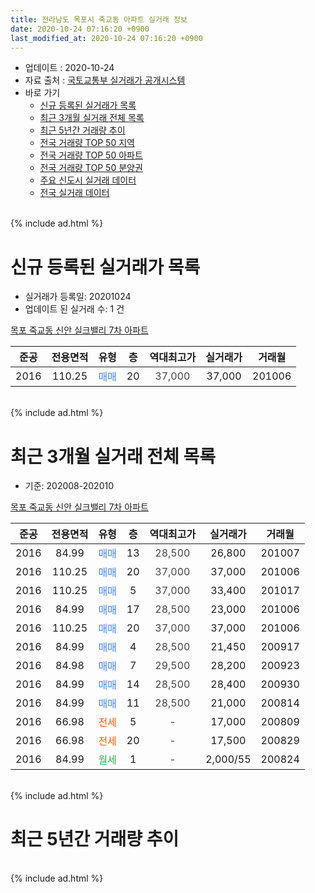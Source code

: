 ```yaml
---
title: 전라남도 목포시 죽교동 아파트 실거래 정보
date: 2020-10-24 07:16:20 +0900
last_modified_at: 2020-10-24 07:16:20 +0900
---
```


* 업데이트 : 2020-10-24
* 자료 출처 : [국토교통부 실거래가 공개시스템](http://rt.molit.go.kr)
* 바로 가기
    * [신규 등록된 실거래가 목록](#신규-등록된-실거래가-목록)
    * [최근 3개월 실거래 전체 목록](#최근-3개월-실거래-전체-목록)
    * [최근 5년간 거래량 추이](#최근-5년간-거래량-추이)
    * [전국 거래량 TOP 50 지역](https://inasie.github.io/apt-trade-info/최근-3개월-전국에서-가장-거래가-많이-발생한-지역)
    * [전국 거래량 TOP 50 아파트](https://inasie.github.io/apt-trade-info/최근-3개월-전국에서-가장-거래가-많이-발생한-아파트)
    * [전국 거래량 TOP 50 분양권](https://inasie.github.io/apt-trade-info/최근-3개월-전국에서-가장-거래가-많이-발생한-분양권)
    * [주요 신도시 실거래 데이터](https://inasie.github.io/apt-trade-info/주요-신도시)
    * [전국 실거래 데이터](https://inasie.github.io/apt-trade-info/전국)
<br>
{% include ad.html %}
<br>

# 신규 등록된 실거래가 목록
* 실거래가 등록일: 20201024
* 업데이트 된 실거래 수: 1 건


[목포 죽교동 신안 실크밸리 7차 아파트](https://search.naver.com/search.naver?query=%EC%A0%84%EB%9D%BC%EB%82%A8%EB%8F%84+%EB%AA%A9%ED%8F%AC%EC%8B%9C+%EC%A3%BD%EA%B5%90%EB%8F%99+%EB%AA%A9%ED%8F%AC+%EC%A3%BD%EA%B5%90%EB%8F%99+%EC%8B%A0%EC%95%88+%EC%8B%A4%ED%81%AC%EB%B0%B8%EB%A6%AC+7%EC%B0%A8+%EC%95%84%ED%8C%8C%ED%8A%B8)

|준공|전용면적|유형|층|역대최고가|실거래가|거래월|
|:---:|:---:|:---:|:---:|:---:|:---:|:---:|
|2016|110.25|<span style="color:#4285f3">매매</span>|20|<span style="color:#444444">37,000</span>|37,000|201006|


<br>
{% include ad.html %}
<br>

# 최근 3개월 실거래 전체 목록
* 기준: 202008-202010


[목포 죽교동 신안 실크밸리 7차 아파트](https://search.naver.com/search.naver?query=%EC%A0%84%EB%9D%BC%EB%82%A8%EB%8F%84+%EB%AA%A9%ED%8F%AC%EC%8B%9C+%EC%A3%BD%EA%B5%90%EB%8F%99+%EB%AA%A9%ED%8F%AC+%EC%A3%BD%EA%B5%90%EB%8F%99+%EC%8B%A0%EC%95%88+%EC%8B%A4%ED%81%AC%EB%B0%B8%EB%A6%AC+7%EC%B0%A8+%EC%95%84%ED%8C%8C%ED%8A%B8)

|준공|전용면적|유형|층|역대최고가|실거래가|거래월|
|:---:|:---:|:---:|:---:|:---:|:---:|:---:|
|2016|84.99|<span style="color:#4285f3">매매</span>|13|<span style="color:#444444">28,500</span>|26,800|201007|
|2016|110.25|<span style="color:#4285f3">매매</span>|20|<span style="color:#444444">37,000</span>|37,000|201006|
|2016|110.25|<span style="color:#4285f3">매매</span>|5|<span style="color:#444444">37,000</span>|33,400|201017|
|2016|84.99|<span style="color:#4285f3">매매</span>|17|<span style="color:#444444">28,500</span>|23,000|201006|
|2016|110.25|<span style="color:#4285f3">매매</span>|20|<span style="color:#444444">37,000</span>|37,000|201006|
|2016|84.99|<span style="color:#4285f3">매매</span>|4|<span style="color:#444444">28,500</span>|21,450|200917|
|2016|84.98|<span style="color:#4285f3">매매</span>|7|<span style="color:#444444">29,500</span>|28,200|200923|
|2016|84.99|<span style="color:#4285f3">매매</span>|14|<span style="color:#444444">28,500</span>|28,400|200930|
|2016|84.99|<span style="color:#4285f3">매매</span>|11|<span style="color:#444444">28,500</span>|21,000|200814|
|2016|66.98|<span style="color:#ff5a00">전세</span>|5|<span style="color:#444444">-</span>|17,000|200809|
|2016|66.98|<span style="color:#ff5a00">전세</span>|20|<span style="color:#444444">-</span>|17,500|200829|
|2016|84.99|<span style="color:#34a853">월세</span>|1|<span style="color:#444444">-</span>|2,000/55|200824|


<br>
{% include ad.html %}
<br>

# 최근 5년간 거래량 추이


<div style="width:100%;">
    <canvas id="deal_progress" height="200"></canvas>
</div>

<script>
new Chart(document.getElementById("deal_progress"), {
    type: 'line',
    data: {
        labels: ['201510','201511','201512','201601','201602','201603','201604','201605','201606','201607','201608','201609','201610','201611','201612','201701','201702','201703','201704','201705','201706','201707','201708','201709','201710','201711','201712','201801','201802','201803','201804','201805','201806','201807','201808','201809','201810','201811','201812','201901','201902','201903','201904','201905','201906','201907','201908','201909','201910','201911','201912','202001','202002','202003','202004','202005','202006','202007','202008','202009','202010'],
        datasets: [{
            label: '매매',
            pointRadius: 1,
            data: [0, 0, 0, 0, 0, 0, 2, 0, 1, 1, 1, 5, 3, 2, 2, 1, 2, 3, 3, 3, 2, 2, 3, 1, 2, 4, 5, 6, 1, 4, 1, 3, 6, 6, 3, 0, 2, 4, 1, 2, 1, 5, 1, 5, 1, 3, 0, 3, 4, 2, 1, 5, 3, 5, 1, 1, 6, 5, 1, 3, 5],
            borderColor: "rgba(255, 201, 14, 1)",
            backgroundColor: "rgba(255, 201, 14, 0.5)",
            fill: false,
            lineTension: 0
        },{
            label: '전월세',
            pointRadius: 1,
            data: [0, 1, 0, 3, 2, 3, 0, 0, 0, 2, 0, 0, 2, 2, 0, 1, 1, 1, 0, 1, 1, 0, 1, 2, 1, 6, 0, 1, 2, 2, 0, 0, 0, 2, 1, 1, 0, 1, 0, 2, 0, 2, 1, 3, 1, 1, 0, 2, 0, 1, 4, 0, 1, 1, 1, 0, 2, 1, 3, 0, 0],
            borderColor: "rgba(0, 141, 185, 1)",
            backgroundColor: "rgba(0, 141, 185, 0.5)",
            fill: false,
            lineTension: 0
        }
        ]
    },
    options: {
        responsive: true,
        title: {
            display: false
        },
        tooltips: {
            mode: 'index',
            intersect: false
        },
        hover: {
            mode: 'nearest',
            intersect: true
        },
        scales: {
            xAxes: [{
                display: true,
                scaleLabel: {
                    display: true,
                    labelString: '년/월'
                }
            }],
            yAxes: [{
                display: true,
                ticks: {
                    suggestedMin: 0,
                },
                scaleLabel: {
                    display: true,
                    labelString: '실거래 수'
                }
            }]
        }
    }
});

</script>


<br>
{% include ad.html %}
<br>

